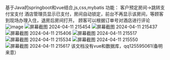 基于Java的springboot和vue结合,js,css,mybatis
功能：
客户预定房间->跳转支付宝支付
酒店管理员显示已支付，房间自动锁定，前台不再显示该房间，等顾客到现场办理入住，退房后房间打开。
顾客可以根据订单号对酒店进行评论
![image](https://github.com/GYXGS/hotel-springboot/assets/165204188/85ac77ae-752a-4775-a996-f203123c8d26)
![屏幕截图 2024-04-11 215454](https://github.com/GYXGS/hotel-springboot/assets/165204188/b60f8786-8267-46f1-aaea-de4d947a8902)
![屏幕截图 2024-04-11 215437](https://github.com/GYXGS/hotel-springboot/assets/165204188/824522c3-78e9-484c-9885-b8f6448de99b)
![屏幕截图 2024-04-11 215406](https://github.com/GYXGS/hotel-springboot/assets/165204188/b737b64f-fd52-49fd-8bd0-ab6a125a535e)
![屏幕截图 2024-04-11 215517](https://github.com/GYXGS/hotel-springboot/assets/165204188/fb466661-412f-4ba9-b015-9f7ef9afc2ed)
![屏幕截图 2024-04-11 215534](https://github.com/GYXGS/hotel-springboot/assets/165204188/6fd2c261-3fef-4818-acc0-b984f0af8a86)
![屏幕截图 2024-04-11 215550](https://github.com/GYXGS/hotel-springboot/assets/165204188/142b85e8-c372-48ce-ae8b-5bdb94f3158d)
![屏幕截图 2024-04-11 215617](https://github.com/GYXGS/hotel-springboot/assets/165204188/35151b77-4877-4fa5-97fc-e2ee195daed1)
该文档没有vue和数据库，qq125595061(备明来意）
